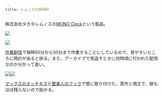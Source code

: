 ```yaml
---
title: レムノスの掛時計
---
```

株式会社タカタレムノスの[MONO Clock](https://www.amazon.co.jp/dp/B004UIT8BK)という製品。

![](https://lh6.googleusercontent.com/O60NDi1urEm0OklzYQ-84y9ytr5Pfptq4_oIkErv3zewESkYpxncTJUslAWGrdkjyrlN2MbX3WzlyGcBPF9kP9qn5vFD3w9bubfzK00_ISvEiRDQQ2nVzdNKP_1CEEWUSK1aKQfsSgjm5u1ddc-HWg)

![](https://lh3.googleusercontent.com/oeQmbFKNCiI74cS1I_dRLSpNaNt1AYstmQywZQJDjfENWPWl94QngB3dIIsW2KhLGZxZc-jf-WMsRYVz5W9rRLaYNHrqFK1z6k71iORACKFXBbHOBTkVUnC4BibuB-Tf5HaxZs2bCHnbWvbxTrt7zw)

[作業配信](https://www.youtube.com/channel/UC5s-KpSDGzxWPWNv94PnJHw)で毎時00分から50分まで作業することにしているので、見やすいところに時計があると捗る。また、アーカイブで見返すときに何時頃に行われた配信なのか分かって良い。

![](https://lh4.googleusercontent.com/NstTYT71qca8ulp8oz7X7MA0zD8fpJRWoZ3MJmMAhJakR4fybQ4dCITY6vk8_UEFezrXnX91oWVrCqKJ03sxICuU_2ocReGLUSQIh906HcwjwCLuWq9pe4tApptM2hcRTX3zAv9gbzakeqf7JkKe3g)![](https://lh4.googleusercontent.com/KeRhq1pRPInjzeVcFqKm0jdqK7eINgO1Dk1dhivmwTdyBquMEqGY1TlmBa7vf7xoknJE3Inz7jNIAoTKNG6LPor3CyqY3H_BcYGct1Z2tLlnuQnN8IGo82qqlBrvpCpIcKOraZe9KuwRE3Ly1H_mPg)

[マックスのホッチキス](https://www.amazon.co.jp/dp/B000O9WRWG)と[壁美人のフック](https://www.amazon.co.jp/dp/B00CU78TDG)で壁に取り付けた。意外と頑丈で、跡もほぼ残らないので助かる。
